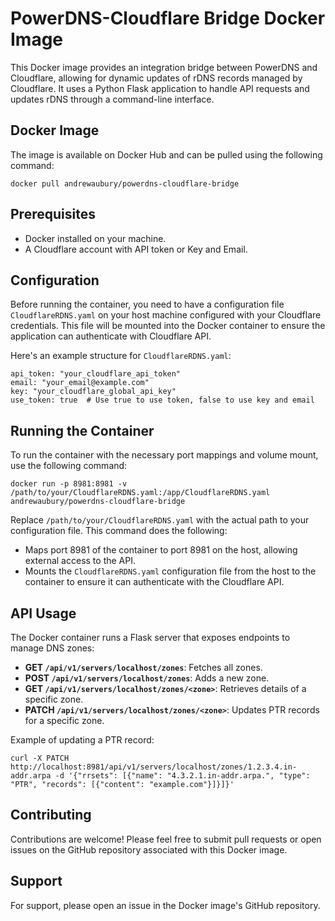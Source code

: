 # PowerDNS-Cloudflare Bridge Docker Image

This Docker image provides an integration bridge between PowerDNS and Cloudflare, allowing for dynamic updates of rDNS records managed by Cloudflare. It uses a Python Flask application to handle API requests and updates rDNS through a command-line interface.

## Docker Image

The image is available on Docker Hub and can be pulled using the following command:

```
docker pull andrewaubury/powerdns-cloudflare-bridge
```

## Prerequisites

- Docker installed on your machine.
- A Cloudflare account with API token or Key and Email.

## Configuration

Before running the container, you need to have a configuration file `CloudflareRDNS.yaml` on your host machine configured with your Cloudflare credentials. This file will be mounted into the Docker container to ensure the application can authenticate with Cloudflare API.

Here's an example structure for `CloudflareRDNS.yaml`:

```
api_token: "your_cloudflare_api_token"
email: "your_email@example.com"
key: "your_cloudflare_global_api_key"
use_token: true  # Use true to use token, false to use key and email
```

## Running the Container

To run the container with the necessary port mappings and volume mount, use the following command:

```
docker run -p 8981:8981 -v /path/to/your/CloudflareRDNS.yaml:/app/CloudflareRDNS.yaml andrewaubury/powerdns-cloudflare-bridge
```

Replace `/path/to/your/CloudflareRDNS.yaml` with the actual path to your configuration file. This command does the following:

- Maps port 8981 of the container to port 8981 on the host, allowing external access to the API.
- Mounts the `CloudflareRDNS.yaml` configuration file from the host to the container to ensure it can authenticate with the Cloudflare API.

## API Usage

The Docker container runs a Flask server that exposes endpoints to manage DNS zones:

- **GET `/api/v1/servers/localhost/zones`**: Fetches all zones.
- **POST `/api/v1/servers/localhost/zones`**: Adds a new zone.
- **GET `/api/v1/servers/localhost/zones/<zone>`**: Retrieves details of a specific zone.
- **PATCH `/api/v1/servers/localhost/zones/<zone>`**: Updates PTR records for a specific zone.

Example of updating a PTR record:

```
curl -X PATCH http://localhost:8981/api/v1/servers/localhost/zones/1.2.3.4.in-addr.arpa -d '{"rrsets": [{"name": "4.3.2.1.in-addr.arpa.", "type": "PTR", "records": [{"content": "example.com"}]}]}'
```

## Contributing

Contributions are welcome! Please feel free to submit pull requests or open issues on the GitHub repository associated with this Docker image.

## Support

For support, please open an issue in the Docker image's GitHub repository.

